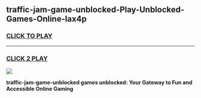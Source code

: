 
## traffic-jam-game-unblocked-Play-Unblocked-Games-Online-lax4p
<h3>
<a href="https://premium76.site?title=traffic-jam-game-unblocked&ref=25A">CLICK TO PLAY</a></h3>
<hr>

<h3>
<a href="https://premium76.site?title=traffic-jam-game-unblocked&ref=25A">CLICK 2 PLAY</a>
  
</h3>

<a href="https://premium76.site?title=traffic-jam-game-unblocked&ref=25A"><img src="https://clearcache.store/games.png"></a>


**traffic-jam-game-unblocked games unblocked: Your Gateway to Fun and Accessible Online Gaming**
